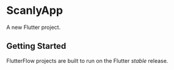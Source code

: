 # ScanlyApp

A new Flutter project.

## Getting Started

FlutterFlow projects are built to run on the Flutter _stable_ release.

